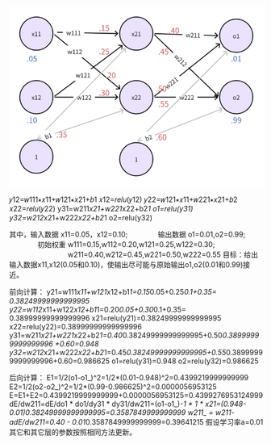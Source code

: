 

![img](https://raw.githubusercontent.com/shunliz/picbed/master/v2-b87e7d363973e2b46bb1f5e7a8494d51_720w.png)

 𝑦12=𝑤111∗𝑥11+𝑤121∗𝑥21+𝑏1        𝑥12=𝑟𝑒𝑙𝑢(𝑦12)  𝑦22=𝑤121∗𝑥11+𝑤221∗𝑥21+𝑏2        𝑥22=𝑟𝑒𝑙𝑢(𝑦22)  y31=w211*x21+w221*x22+b2*1  o1=relu(y31) y32=w212*x21+w222*x22+b2*1 o2=relu(y32)

其中，输入数据  x11=0.05，x12=0.10; 　　　　输出数据 o1=0.01,o2=0.99; 　　　　初始权重  w111=0.15,w112=0.20,w121=0.25,w122=0.30; 　　　　　　　　  w211=0.40,w212=0.45,w221=0.50,w222=0.55 目标：给出输入数据x11,x12(0.05和0.10)，使输出尽可能与原始输出o1,o2(0.01和0.99)接近。

前向计算： y21=w111*x11+w121*x12+b1*1=0.15*0.05+0.25*0.1+0.35= 0.38249999999999995  y22=w112*x11+w122*x12+b1*1=0.20*0.05+0.30*0.1+0.35= 0.38999999999999996  x21=relu(y21)=0.38249999999999995 x22=relu(y22)=0.38999999999999996  y31=w211*x21+w221*x22+b2*1=0.40*0.38249999999999995+0.50*0.38999999999999996 +0.60=0.948 y32=w212*x21+w222*x22+b2*1=0.45*0.38249999999999995+0.55*0.38999999999999996+0.60=0.986625 o1=relu(y31)=0.948 o2=relu(y32)=0.986625

后向计算： E1=1/2(o1-o1_)^2=1/2*(0.01-0.948)^2=0.4399219999999999 E2=1/2(o2-o2_)^2=1/2*(0.99-0.986625)^2=0.0000056953125 E=E1+E2=0.4399219999999999+0.0000056953125=0.4399276953124999 dE/dw211=dE/do1 * do1/dy31 * dy31/dw211=(o1-o1_)*-1 * 1 * x21=(0.948-0.01)*0.38249999999999995=0.3587849999999999 w211_ = w211- a*dE/dw211=0.40 - 0.01*0.3587849999999999=0.39641215 假设学习率a=0.01 其它和其它层的参数按照相同方法更新。